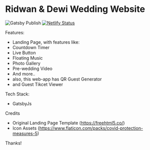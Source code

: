 # Ridwan & Dewi Wedding Website

![Gatsby Publish](https://github.com/idindrakusuma/thekusuma/workflows/Gatsby%20Publish/badge.svg) [![Netlify Status](https://api.netlify.com/api/v1/badges/4481a013-a72b-4ecf-939b-00b84c25dd89/deploy-status)](https://app.netlify.com/sites/thekusuma/deploys)

Features:
- Landing Page, with features like:
 - Countdown Timer
 - Live Button
 - Floating Music
 - Photo Gallery
 - Pre-wedding Video 
 - And more..
- also, this web-app has QR Guest Generator
- and Guest Tikcet Viewer

Tech Stack:
- GatsbyJs

Credits
- Original Landing Page Template (https://freehtml5.co/)
- Icon Assets (https://www.flaticon.com/packs/covid-protection-measures-5)

Thanks!
